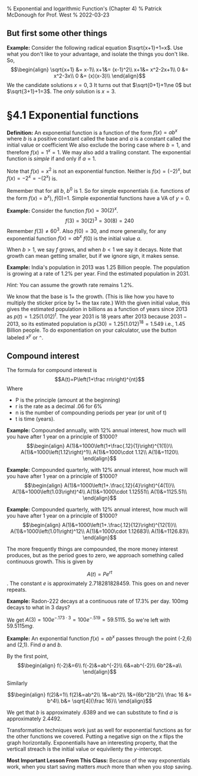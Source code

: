 % Exponential and logarithmic Function's (Chapter 4)
% Patrick McDonough for Prof. West
% 2022-03-23

## But first some other things
**Example:** Consider the following radical equation $\sqrt{x+1}+1=x$.
Use what you don't like to your advantage, and isolate the things you don't like.
So,
$$\begin{align}
\sqrt{x+1} &= x-1\\
x+1&= (x-1)^2\\
x+1&= x^2-2x+1\\
0  &= x^2-3x\\
0  &= (x)(x-3)\\
\end{align}$$
We the candidate solutions $x=0,3$
It turns out that $\sqrt{0+1}+1\ne 0$ but $\sqrt{3+1}+1=3$.
The *only* solution is $x=3$.

# §4.1 Exponential functions
**Definition:** An exponential function is a function of the form $f(x)=ab^x$ where $b$ is a positive constant called the base and $a$ is a constant called the initial value or coefficient
We also exclude the boring case where $b=1$, and therefore $f(x)=1^x=1$. 
We may also add a trailing constant.
The exponential function is *simple* if and only if $a=1$.

Note that $f(x)=x^2$ is not an exponential function. 
Neither is $f(x)=(-2)^x$, but $f(x)=-2^x=-(2^x)$ is.

Remember that for all $b$, $b^0$ is 1.
So for simple exponentials (i.e. functions of the form $f(x)=b^x$), $f(0)$=1.
Simple exponential functions have a VA of $y=0$.

**Example:** Consider the function $f(x)= 30(2)^x$. 
$$f(3)=30(2)^3=30(8)=240$$
Remember $f(3)\ne 60^3$.
Also $f(0)=30$, and more generally, for any exponential function $f(x)=ab^x$ $f(0)$ is the initial value $a$.

When $b>1$, we say $f$ grows, and when $b<1$ we say it decays. 
Note that growth can mean getting smaller, but if we ignore sign, it makes sense.

**Example:** India's population in 2013 was 1.25 Billion people. The population is growing at a rate of 1.2% per year. 
Find the estimated population in 2031.

*Hint:* You can assume the growth rate remains 1.2%.

We know that the base is $1+$ the growth.
(This is like how you have to multiply the sticker price by $1+$ the tax rate.)
With the given initial value, this gives the estimated population in billions as a function of years since 2013 as $p(t)=1.25(1.012)^t$.
The year 2031 is 18 years after 2013 because $2031-2013$, so its estimated population is $p(30)=1.25(1.012)^18=1.549$ i.e., 1.45 Billion people.
To do exponentiation on your calculator, use the button labeled $x^y$ or `^`.

## Compound interest
The formula for compound interest is
$$A(t)=P\left(1+\frac rn\right)^{nt}$$
Where
 - P is the principle (amount at the beginning)
 - r is the rate as a decimal $.06$ for 6%
 - n is the number of compounding periods per year (or unit of t)
 - t is time (years).

**Example:** Compounded annually, with 12% annual interest, how much will you have after 1 year on a principle of \$1000?
$$\begin{align}
A(1)&=1000\left(1+\frac{.12}{1}\right)^{1(1)}\\
A(1)&=1000\left(1.12\right)^1\\
A(1)&=1000\cdot 1.12\\
A(1)&=1120\\
\end{align}$$


**Example:** Compounded quarterly, with 12% annual interest, how much will you have after 1 year on a principle of \$1000?
$$\begin{align}
A(1)&=1000\left(1+.\frac{.12}{4}\right)^{4(1)}\\
A(1)&=1000\left(1.03\right)^4\\
A(1)&=1000\cdot 1.12551\\
A(1)&=1125.51\\
\end{align}$$


**Example:** Compounded quarterly, with 12% annual interest, how much will you have after 1 year on a principle of \$1000?
$$\begin{align}
A(1)&=1000\left(1+.\frac{.12}{12}\right)^{12(1)}\\
A(1)&=1000\left(1.01\right)^12\\
A(1)&=1000\cdot 1.12683\\
A(1)&=1126.83\\
\end{align}$$

The more frequently things are compounded, the more money interest produces, but as the period goes to zero, we approach something called continuous growth.
This is given by

$$A(t)=Pe^{rt}$$.
The constant $e$ is approximately $2.718281828459$.
This goes on and never repeats.

**Example:** Radon-222 decays at a continuous rate of 17.3% per day.
100mg decays to what in 3 days?

We get $A(3)=100e^{-.173\cdot 3}=100e^{-.519}=59.5115$. So we're left with $59.5115mg$.

**Example:** An exponential function $f(x)=ab^x$ passes through the point (-2,6) and (2,1). Find $a$ and $b$.

By the first point, 
$$\begin{align}
f(-2)&=6\\
f(-2)&=ab^{-2}\\
6&=ab^{-2}\\
6b^2&=a\\
\end{align}$$

Similarly

$$\begin{align}
f(2)&=1\\
f(2)&=ab^2\\
1&=ab^2\\
1&=(6b^2)b^2\\
\frac 16 &= b^4\\
b&= \sqrt[4]{\frac 16}\\
\end{align}$$

We get that $b$ is approximately $.6389$ and we can substitute to find $a$ is approximately $2.4492$.

Transformation techniques work just as well for exponential functions as for the other functions we covered.
Putting a negative sign on the $x$ flips the graph horizontally.
Exponentialls have an interesting property, that the verticall streach is the initial value or equivilenty the $y$-intercept.

**Most Important Lesson From This Class:** Because of the way exponentials work, when you start saving matters *much* more than when you stop saving.
